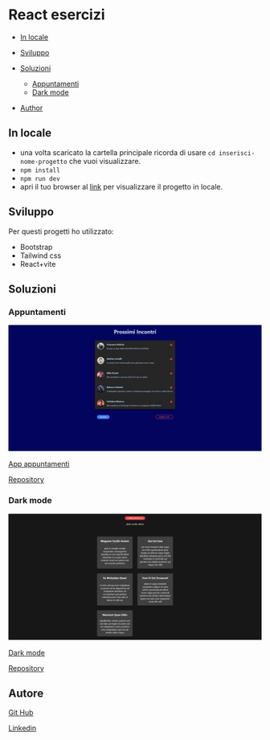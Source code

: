 # React esercizi

- [In locale](#in-locale)
- [Sviluppo](#sviluppo)
- [Soluzioni](#soluzioni)
  - [Appuntamenti](#appuntamenti)
  - [Dark mode](#dark-mode)

- [Author](#author)

## In locale

- una volta scaricato la cartella principale ricorda di usare `cd inserisci-nome-progetto` che vuoi visualizzare.
- `npm install`
- `npm run dev`
- apri il tuo browser al [link](http://localhost:5173/) per visualizzare il progetto in locale.


## Sviluppo

Per questi progetti ho utilizzato:

- Bootstrap
- Tailwind css
- React+vite


## Soluzioni

### Appuntamenti

![Anteprima](./Screenshot/appuntamenti.jpeg)

[App appuntamenti](https://app-appuntamenti.netlify.app/)

[Repository](https://github.com/Smailen5/react-esercizi/tree/main/appuntamenti)

### Dark mode

![Anteprima](./Screenshot/dark%20mode.jpeg)

[Dark mode](https://app-dark-mode.netlify.app/)

[Repository](https://github.com/Smailen5/react-esercizi/tree/main/dark-mode)


## Autore

[Git Hub](https://github.com/Smailen5)

[Linkedin](https://www.linkedin.com/in/smailen-vargas/)

